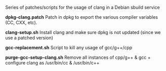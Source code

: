 Series of patches/scripts for the usage of clang in a Debian sbuild service

**dpkg-clang.patch**
Patch in dpkg to export the various compiler variables (CC, CXX, etc).

**clang-setup.sh**
Install clang and make sure dpkg is not updated (since we use a patched version)

**gcc-replacement.sh**
Script to kill any usage of gcc/g++/cpp

**purge-gcc-setup-clang.sh**
Remove all instances of cpp/g++ & gcc + configure clang as /usr/bin/cc & /usr/bin/c++
